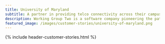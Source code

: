 ```yaml
---
title: University of Maryland
subtitle: A partner in providing telco connectivity across their campus
description: Working Group Two is a software company pioneering the path of a new telco network.
featured_image: /images/customer-stories/university-of-maryland.png
---
```

{% include header-customer-stories.html %}
